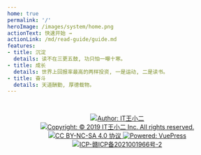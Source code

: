 ```yaml
---
home: true
permalink: '/'
heroImage: /images/system/home.png
actionText: 快速开始 →
actionLink: /md/read-guide/guide.md
features:
- title: 沉淀
  details: 读不在三更五鼓, 功只怕一曝十寒。
- title: 成长
  details: 世界上回报率最高的两样投资, 一是运动, 二是读书。
- title: 奋斗
  details: 天道酬勤, 厚德载物。
---
```


<div style="text-align:center;padding:30px 15px;">
    <a rel="noopener noreferrer" href="https://www.itwxe.com">
        <img src="/images/system/footer-author.svg" alt="Author: IT王小二">
    </a>
    <a rel="noopener noreferrer" href="https://www.itwxe.com">
        <img src="/images/system/fotter-copyright.svg" alt="Copyright: © 2019 IT王小二 Inc. All rights reserved.">
    </a>
    <a target="_blank" rel="external nofollow noopener noreferrer" href="https://creativecommons.org/licenses/by-nc-nd/4.0/deed.zh">
        <img src="/images/system/footer-cc.svg" alt="CC BY-NC-SA 4.0 协议">
    </a>
    <a target="_blank" rel="external nofollow noopener noreferrer" href="https://github.com/vuejs/vuepress">
        <img src="/images/system/footer-powered.svg" alt="Powered: VuePress">
    </a>    
    <a target="_blank" rel="external nofollow noopener noreferrer" href="https://beian.miit.gov.cn/">
        <img src="/images/system/footer-icp.svg" alt="ICP-赣ICP备2021001966号-2">
    </a>
</div>

